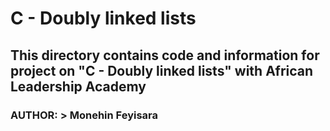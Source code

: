 # C - Doubly linked lists

>

>

## This directory contains code and information for project on "C - Doubly linked lists" with African Leadership Academy

>
>

### AUTHOR: > Monehin Feyisara
